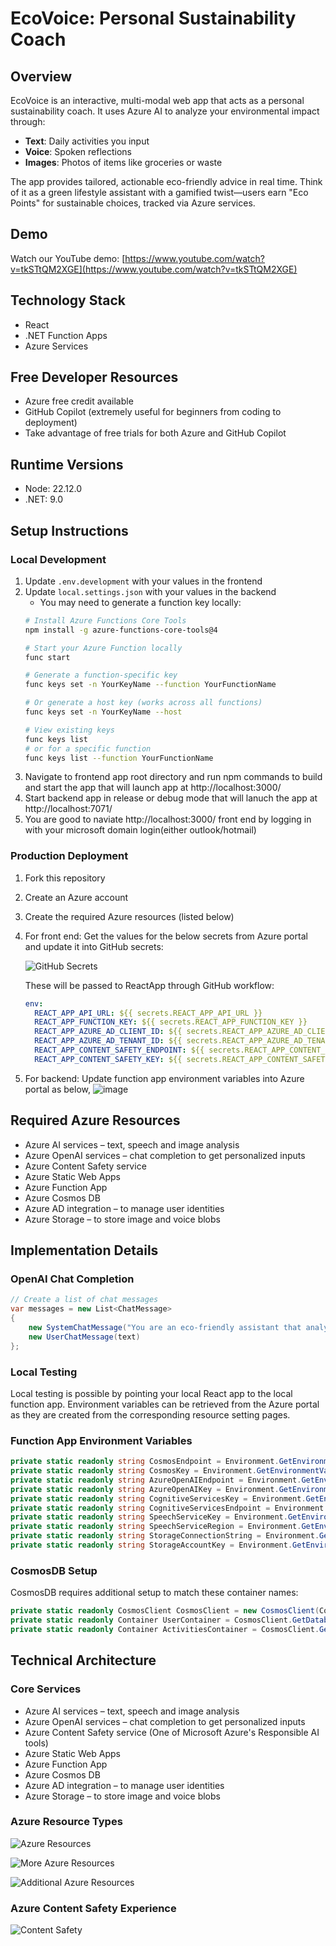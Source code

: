 # EcoVoice: Personal Sustainability Coach

## Overview

EcoVoice is an interactive, multi-modal web app that acts as a personal sustainability coach. It uses Azure AI to analyze your environmental impact through:

- **Text**: Daily activities you input
- **Voice**: Spoken reflections
- **Images**: Photos of items like groceries or waste

The app provides tailored, actionable eco-friendly advice in real time. Think of it as a green lifestyle assistant with a gamified twist—users earn "Eco Points" for sustainable choices, tracked via Azure services.

## Demo

Watch our YouTube demo: [https://www.youtube.com/watch?v=tkSTtQM2XGE](https://www.youtube.com/watch?v=tkSTtQM2XGE)

## Technology Stack

- React
- .NET Function Apps
- Azure Services

## Free Developer Resources

- Azure free credit available
- GitHub Copilot (extremely useful for beginners from coding to deployment)
- Take advantage of free trials for both Azure and GitHub Copilot

## Runtime Versions

- Node: 22.12.0
- .NET: 9.0

## Setup Instructions

### Local Development

1. Update `.env.development` with your values in the frontend
2. Update `local.settings.json` with your values in the backend
   - You may need to generate a function key locally:
   ```bash
   # Install Azure Functions Core Tools
   npm install -g azure-functions-core-tools@4
   
   # Start your Azure Function locally
   func start
   
   # Generate a function-specific key
   func keys set -n YourKeyName --function YourFunctionName
   
   # Or generate a host key (works across all functions)
   func keys set -n YourKeyName --host
   
   # View existing keys
   func keys list
   # or for a specific function
   func keys list --function YourFunctionName
   ```
3. Navigate to frontend app root directory and run npm commands to build and start the app that will launch app at http://localhost:3000/
4. Start backend app in release or debug mode that will lanuch the app at http://localhost:7071/
5. You are good to naviate http://localhost:3000/ front end by logging in with your microsoft domain login(either outlook/hotmail)

   
### Production Deployment

1. Fork this repository
2. Create an Azure account
3. Create the required Azure resources (listed below)
4. For front end: Get the values for the below secrets from Azure portal and update it into GitHub secrets:

   ![GitHub Secrets](https://github.com/user-attachments/assets/6ab227b4-df48-428e-8719-1de436a43b95)

   These will be passed to ReactApp through GitHub workflow:
   ```yaml
   env:
     REACT_APP_API_URL: ${{ secrets.REACT_APP_API_URL }}
     REACT_APP_FUNCTION_KEY: ${{ secrets.REACT_APP_FUNCTION_KEY }}
     REACT_APP_AZURE_AD_CLIENT_ID: ${{ secrets.REACT_APP_AZURE_AD_CLIENT_ID }}
     REACT_APP_AZURE_AD_TENANT_ID: ${{ secrets.REACT_APP_AZURE_AD_TENANT_ID }}
     REACT_APP_CONTENT_SAFETY_ENDPOINT: ${{ secrets.REACT_APP_CONTENT_SAFETY_ENDPOINT }}
     REACT_APP_CONTENT_SAFETY_KEY: ${{ secrets.REACT_APP_CONTENT_SAFETY_KEY }}
   ```
5. For backend: Update function app environment variables into Azure portal as below,
      ![image](https://github.com/user-attachments/assets/210df688-37c6-4d36-9151-6958fad27425)


## Required Azure Resources

- Azure AI services – text, speech and image analysis
- Azure OpenAI services – chat completion to get personalized inputs
- Azure Content Safety service
- Azure Static Web Apps
- Azure Function App
- Azure Cosmos DB
- Azure AD integration – to manage user identities
- Azure Storage – to store image and voice blobs

## Implementation Details

### OpenAI Chat Completion

```csharp
// Create a list of chat messages
var messages = new List<ChatMessage>
{
    new SystemChatMessage("You are an eco-friendly assistant that analyzes user activities, provides specific impact and specific sustainability advice. Also rate how sustainable the activity is on a scale of -10 to +15, where -10 is very harmful to the environment and +15 is very beneficial. Give me response in Json with fields impact, advice and ecopoints."),
    new UserChatMessage(text)
};
```

### Local Testing

Local testing is possible by pointing your local React app to the local function app.
Environment variables can be retrieved from the Azure portal as they are created from the corresponding resource setting pages.

### Function App Environment Variables

```csharp
private static readonly string CosmosEndpoint = Environment.GetEnvironmentVariable("CosmosDbEndpoint");
private static readonly string CosmosKey = Environment.GetEnvironmentVariable("CosmosDbKey");
private static readonly string AzureOpenAIEndpoint = Environment.GetEnvironmentVariable("AzureOpenAIEndpoint");
private static readonly string AzureOpenAIKey = Environment.GetEnvironmentVariable("AzureOpenAIKey");
private static readonly string CognitiveServicesKey = Environment.GetEnvironmentVariable("CognitiveServicesKey");
private static readonly string CognitiveServicesEndpoint = Environment.GetEnvironmentVariable("CognitiveServicesEndpoint");
private static readonly string SpeechServiceKey = Environment.GetEnvironmentVariable("SpeechServiceKey");
private static readonly string SpeechServiceRegion = Environment.GetEnvironmentVariable("SpeechServiceRegion");
private static readonly string StorageConnectionString = Environment.GetEnvironmentVariable("StorageConnectionString");
private static readonly string StorageAccountKey = Environment.GetEnvironmentVariable("StorageAccountKey");
```

### CosmosDB Setup

CosmosDB requires additional setup to match these container names:

```csharp
private static readonly CosmosClient CosmosClient = new CosmosClient(CosmosEndpoint, CosmosKey);
private static readonly Container UserContainer = CosmosClient.GetDatabase("eco-voice-db").GetContainer("users");
private static readonly Container ActivitiesContainer = CosmosClient.GetDatabase("eco-voice-db").GetContainer("activities");
```

## Technical Architecture

### Core Services

- Azure AI services – text, speech and image analysis
- Azure OpenAI services – chat completion to get personalized inputs
- Azure Content Safety service (One of Microsoft Azure's Responsible AI tools)
- Azure Static Web Apps
- Azure Function App
- Azure Cosmos DB
- Azure AD integration – to manage user identities
- Azure Storage – to store image and voice blobs

### Azure Resource Types

![Azure Resources](https://github.com/user-attachments/assets/827014c3-eca9-4efb-8cd7-3e0f3beece78)

![More Azure Resources](https://github.com/user-attachments/assets/8b2f26ae-b4bb-48fd-a9f8-9e1c012143cc)

![Additional Azure Resources](https://github.com/user-attachments/assets/e35a338f-b3fb-4dfa-b9be-f1f01f9ea9d3)

### Azure Content Safety Experience

![Content Safety](https://github.com/user-attachments/assets/6ed36165-2c91-4a26-8c4c-9c132d670a89)
